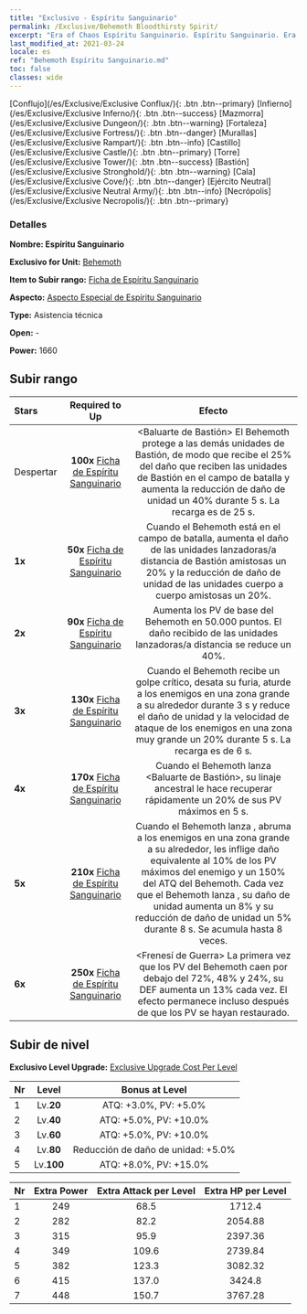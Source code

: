 ```yaml
---
title: "Exclusivo - Espíritu Sanguinario"
permalink: /Exclusive/Behemoth Bloodthirsty Spirit/
excerpt: "Era of Chaos Espíritu Sanguinario. Espíritu Sanguinario. Era of Chaos Exclusivo Espíritu Sanguinario. Behemoth Exclusivo."
last_modified_at: 2021-03-24
locale: es
ref: "Behemoth Espíritu Sanguinario.md"
toc: false
classes: wide
---
```

 [Conflujo](/es/Exclusive/Exclusive Conflux/){: .btn .btn--primary} [Infierno](/es/Exclusive/Exclusive Inferno/){: .btn .btn--success} [Mazmorra](/es/Exclusive/Exclusive Dungeon/){: .btn .btn--warning} [Fortaleza](/es/Exclusive/Exclusive Fortress/){: .btn .btn--danger} [Murallas](/es/Exclusive/Exclusive Rampart/){: .btn .btn--info} [Castillo](/es/Exclusive/Exclusive Castle/){: .btn .btn--primary} [Torre](/es/Exclusive/Exclusive Tower/){: .btn .btn--success} [Bastión](/es/Exclusive/Exclusive Stronghold/){: .btn .btn--warning} [Cala](/es/Exclusive/Exclusive Cove/){: .btn .btn--danger} [Ejército Neutral](/es/Exclusive/Exclusive Neutral Army/){: .btn .btn--info} [Necrópolis](/es/Exclusive/Exclusive Necropolis/){: .btn .btn--primary} 

### Detalles
 **Nombre: Espíritu Sanguinario** 

 **Exclusivo for Unit:** [Behemoth](/es/units/Behemoth/) 

 **Item to Subir rango:** [Ficha de Espíritu Sanguinario](/es/Items/con_982/)

 **Aspecto:** [Aspecto Especial de Espíritu Sanguinario](/es/Items/con_650/)

 **Type:** Asistencia técnica

 **Open:** -

 **Power:** 1660

## Subir rango

  |     Stars    |  Required to Up | Efecto |
  |:-------------|:---------------:|:---------------:|
  |  Despertar  | **100x** [Ficha de Espíritu Sanguinario](/es/Items/con_982/) | <Baluarte de Bastión> El Behemoth protege a las demás unidades de Bastión, de modo que recibe el 25% del daño que reciben las unidades de Bastión en el campo de batalla y aumenta la reducción de daño de unidad un 40% durante 5 s. La recarga es de 25 s. |
  | **1x** <i class="fas fa-star"/> | **50x** [Ficha de Espíritu Sanguinario](/es/Items/con_982/) | Cuando el Behemoth está en el campo de batalla, aumenta el daño de las unidades lanzadoras/a distancia de Bastión amistosas un 20% y la reducción de daño de unidad de las unidades cuerpo a cuerpo amistosas un 20%. |
  | **2x** <i class="fas fa-star"/> | **90x** [Ficha de Espíritu Sanguinario](/es/Items/con_982/) | Aumenta los PV de base del Behemoth en 50.000 puntos. El daño recibido de las unidades lanzadoras/a distancia se reduce un 40%. |
  | **3x** <i class="fas fa-star"/> | **130x** [Ficha de Espíritu Sanguinario](/es/Items/con_982/) | <Behemoth Imponente> Cuando el Behemoth recibe un golpe crítico, desata su furia, aturde a los enemigos en una zona grande a su alrededor durante 3 s y reduce el daño de unidad y la velocidad de ataque de los enemigos en una zona muy grande un 20% durante 5 s. La recarga es de 6 s. |
  | **4x** <i class="fas fa-star"/> | **170x** [Ficha de Espíritu Sanguinario](/es/Items/con_982/) | Cuando el Behemoth lanza <Baluarte de Bastión>, su linaje ancestral le hace recuperar rápidamente un 20% de sus PV máximos en 5 s. |
  | **5x** <i class="fas fa-star"/> | **210x** [Ficha de Espíritu Sanguinario](/es/Items/con_982/) | Cuando el Behemoth lanza <Behemoth Imponente>, abruma a los enemigos en una zona grande a su alrededor, les inflige daño equivalente al 10% de los PV máximos del enemigo y un 150% del ATQ del Behemoth. Cada vez que el Behemoth lanza <Behemoth Imponente>, su daño de unidad aumenta un 8% y su reducción de daño de unidad un 5% durante 8 s. Se acumula hasta 8 veces. |
  | **6x** <i class="fas fa-star"/> | **250x** [Ficha de Espíritu Sanguinario](/es/Items/con_982/) | <Frenesí de Guerra> La primera vez que los PV del Behemoth caen por debajo del 72%, 48% y 24%, su DEF aumenta un 13% cada vez. El efecto permanece incluso después de que los PV se hayan restaurado. |


## Subir de nivel
 **Exclusivo Level Upgrade:** [Exclusive Upgrade Cost Per Level](/Exclusive/ExclusiveUpgradeCostPerLevel/)

  |  Nr  |   Level  | Bonus at Level |
  |:-----|:--------:|:--------------:|
  | 1 | Lv.**20** | ATQ: +3.0%, PV: +5.0% |
  | 2 | Lv.**40** | ATQ: +5.0%, PV: +10.0% |
  | 3 | Lv.**60** | ATQ: +5.0%, PV: +10.0% |
  | 4 | Lv.**80** | Reducción de daño de unidad: +5.0% |
  | 5 | Lv.**100** | ATQ: +8.0%, PV: +15.0% |


  |  Nr  |  Extra Power | Extra Attack per Level | Extra HP per Level |
  |:-----|:--------:|:--------:|:--------:|
  | 1 | 249 | 68.5 | 1712.4 |
  | 2 | 282 | 82.2 | 2054.88 |
  | 3 | 315 | 95.9 | 2397.36 |
  | 4 | 349 | 109.6 | 2739.84 |
  | 5 | 382 | 123.3 | 3082.32 |
  | 6 | 415 | 137.0 | 3424.8 |
  | 7 | 448 | 150.7 | 3767.28 |


